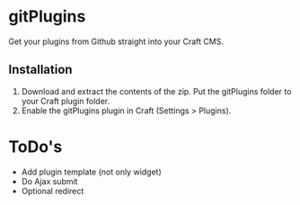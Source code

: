 # gitPlugins

Get your plugins from Github straight into your Craft CMS.


## Installation

1. Download and extract the contents of the zip. Put the gitPlugins folder to your Craft plugin folder.
2. Enable the gitPlugins plugin in Craft (Settings > Plugins).


# ToDo's
- Add plugin template (not only widget)
- Do Ajax submit
- Optional redirect
